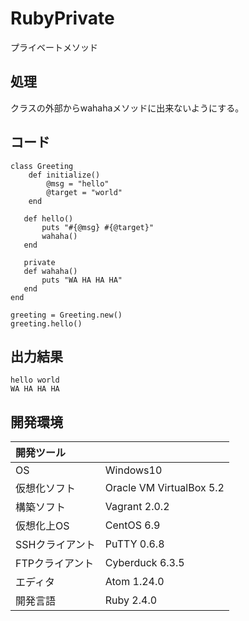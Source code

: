 # RubyPrivate
プライベートメソッド

## 処理
クラスの外部からwahahaメソッドに出来ないようにする。

## コード
```
class Greeting
    def initialize()
        @msg = "hello"
        @target = "world"
    end

   def hello()
       puts "#{@msg} #{@target}"
       wahaha()
   end

   private
   def wahaha()
       puts "WA HA HA HA"
   end
end

greeting = Greeting.new()
greeting.hello()
```

## 出力結果  
```
hello world
WA HA HA HA
```
  
## 開発環境
| 開発ツール |  |
|:-|:-|
| OS | Windows10 |
| 仮想化ソフト | Oracle VM VirtualBox 5.2 |
| 構築ソフト | Vagrant 2.0.2 |
| 仮想化上OS | CentOS 6.9 |
| SSHクライアント | PuTTY 0.6.8 |
| FTPクライアント | Cyberduck 6.3.5 |
| エディタ | Atom 1.24.0 |
| 開発言語 | Ruby 2.4.0 |

